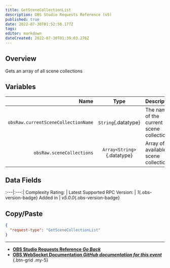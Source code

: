 ```yaml
---
title: GetSceneCollectionList
description: OBS Studio Requests Reference (v5)
published: true
date: 2022-07-30T01:52:50.177Z
tags: 
editor: markdown
dateCreated: 2022-07-30T01:39:03.276Z
---
```


## Overview
Gets an array of all scene collections

## Variables
Name | Type | Description | 
----:|:---------:|:------------|
`obsRaw.currentSceneCollectionName` | `String`{.datatype} | The name of the current scene collection
`obsRaw.sceneCollections` | `Array<String>`{.datatype} | Array of all available scene collections

## Data Fields
:---|:---:|
Complexity Rating: | <span class="stars stars--1"></span>
Latest Supported RPC Version: | *1*{.obs-version-badge}
Added in | *v5.0.0*{.obs-version-badge}

## Copy/Paste
```json
{
  "request-type": "GetSceneCollectionList"
}
```

---

- [<i class="mdi mdi-chevron-left"></i>**OBS Studio Requests Reference *Go Back***](/en/Broadcasters/OBS/Requests)
- [<i class="mdi mdi-github"></i> **OBS WebSocket Documentation *GitHub documentation for this event***](https://github.com/obsproject/obs-websocket/blob/master/docs/generated/protocol.md#getscenecollectionlist)
{.btn-grid .my-5}